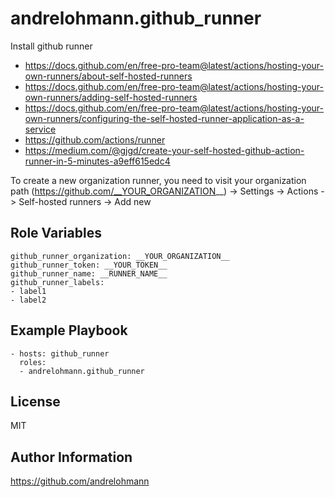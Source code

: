 andrelohmann.github_runner
==========================

Install github runner

  * https://docs.github.com/en/free-pro-team@latest/actions/hosting-your-own-runners/about-self-hosted-runners
  * https://docs.github.com/en/free-pro-team@latest/actions/hosting-your-own-runners/adding-self-hosted-runners
  * https://docs.github.com/en/free-pro-team@latest/actions/hosting-your-own-runners/configuring-the-self-hosted-runner-application-as-a-service
  * https://github.com/actions/runner
  * https://medium.com/@gjgd/create-your-self-hosted-github-action-runner-in-5-minutes-a9eff615edc4

To create a new organization runner, you need to visit your organization path (https://github.com/__YOUR_ORGANIZATION__) -> Settings -> Actions -> Self-hosted runners -> Add new

Role Variables
--------------

    github_runner_organization: __YOUR_ORGANIZATION__
    github_runner_token: __YOUR_TOKEN__
    github_runner_name: __RUNNER_NAME__
    github_runner_labels:
    - label1
    - label2

Example Playbook
----------------

    - hosts: github_runner
      roles:
      - andrelohmann.github_runner

License
-------

MIT

Author Information
------------------

https://github.com/andrelohmann
